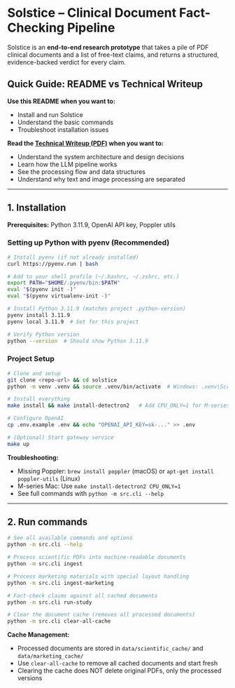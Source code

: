 # Solstice – Clinical Document Fact-Checking Pipeline

Solstice is an **end-to-end research prototype** that takes a pile of PDF clinical documents and a list of free-text claims, and returns a structured, evidence-backed verdict for every claim.

## Quick Guide: README vs Technical Writeup

**Use this README when you want to:**
- Install and run Solstice
- Understand the basic commands
- Troubleshoot installation issues

**Read the [Technical Writeup (PDF)](docs/writeup/solstice.pdf) when you want to:**
- Understand the system architecture and design decisions
- Learn how the LLM pipeline works
- See the processing flow and data structures
- Understand why text and image processing are separated

---

## 1. Installation

**Prerequisites:** Python 3.11.9, OpenAI API key, Poppler utils

### Setting up Python with pyenv (Recommended)

```bash
# Install pyenv (if not already installed)
curl https://pyenv.run | bash

# Add to your shell profile (~/.bashrc, ~/.zshrc, etc.)
export PATH="$HOME/.pyenv/bin:$PATH"
eval "$(pyenv init -)"
eval "$(pyenv virtualenv-init -)"

# Install Python 3.11.9 (matches project .python-version)
pyenv install 3.11.9
pyenv local 3.11.9  # Set for this project

# Verify Python version
python --version  # Should show Python 3.11.9
```

### Project Setup

```bash
# Clone and setup
git clone <repo-url> && cd solstice
python -m venv .venv && source .venv/bin/activate  # Windows: .venv\Scripts\activate

# Install everything
make install && make install-detectron2   # Add CPU_ONLY=1 for M-series Macs

# Configure OpenAI
cp .env.example .env && echo "OPENAI_API_KEY=sk-..." >> .env

# (Optional) Start gateway service
make up
```

**Troubleshooting:**
- Missing Poppler: `brew install poppler` (macOS) or `apt-get install poppler-utils` (Linux)
- M-series Mac: Use `make install-detectron2 CPU_ONLY=1`
- See full commands with `python -m src.cli --help`

---

## 2. Run commands

```bash
# See all available commands and options
python -m src.cli --help

# Process scientific PDFs into machine-readable documents
python -m src.cli ingest

# Process marketing materials with special layout handling
python -m src.cli ingest-marketing

# Fact-check claims against all cached documents
python -m src.cli run-study

# Clear the document cache (removes all processed documents)
python -m src.cli clear-all-cache
```

**Cache Management:**
- Processed documents are stored in `data/scientific_cache/` and `data/marketing_cache/`
- Use `clear-all-cache` to remove all cached documents and start fresh
- Clearing the cache does NOT delete original PDFs, only the processed versions
